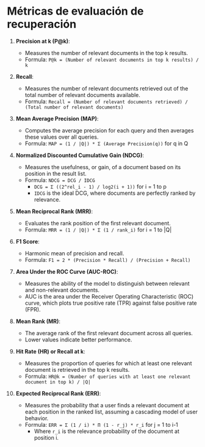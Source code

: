 # Métricas de evaluación de recuperación



1. **Precision at k (P@k)**:
   - Measures the number of relevant documents in the top k results.
   - Formula: `P@k = (Number of relevant documents in top k results) / k`

2. **Recall**:
   - Measures the number of relevant documents retrieved out of the total number of relevant documents available.
   - Formula: `Recall = (Number of relevant documents retrieved) / (Total number of relevant documents)`

3. **Mean Average Precision (MAP)**:
   - Computes the average precision for each query and then averages these values over all queries.
   - Formula:  `MAP = (1 / |Q|) * Σ (Average Precision(q))` for q in Q

4. **Normalized Discounted Cumulative Gain (NDCG)**:
   - Measures the usefulness, or gain, of a document based on its position in the result list.
   - Formula: `NDCG = DCG / IDCG`
     - `DCG = Σ ((2^rel_i - 1) / log2(i + 1))` for i = 1 to p
     - `IDCG` is the ideal DCG, where documents are perfectly ranked by relevance.

5. **Mean Reciprocal Rank (MRR)**:
   - Evaluates the rank position of the first relevant document.
   - Formula: `MRR = (1 / |Q|) * Σ (1 / rank_i)` for i = 1 to |Q|

6. **F1 Score**:
   - Harmonic mean of precision and recall.
   - Formula: `F1 = 2 * (Precision * Recall) / (Precision + Recall)`

7. **Area Under the ROC Curve (AUC-ROC)**:
   - Measures the ability of the model to distinguish between relevant and non-relevant documents.
   - AUC is the area under the Receiver Operating Characteristic (ROC) curve, which plots true positive rate (TPR) against false positive rate (FPR).

8. **Mean Rank (MR)**:
   - The average rank of the first relevant document across all queries.
   - Lower values indicate better performance.

9. **Hit Rate (HR) or Recall at k**:
   - Measures the proportion of queries for which at least one relevant document is retrieved in the top k results.
   - Formula: `HR@k = (Number of queries with at least one relevant document in top k) / |Q|`

10. **Expected Reciprocal Rank (ERR)**:
    - Measures the probability that a user finds a relevant document at each position in the ranked list, assuming a cascading model of user behavior.
    - Formula: `ERR = Σ (1 / i) * Π (1 - r_j) * r_i` for j = 1 to i-1
      - Where `r_i` is the relevance probability of the document at position i.